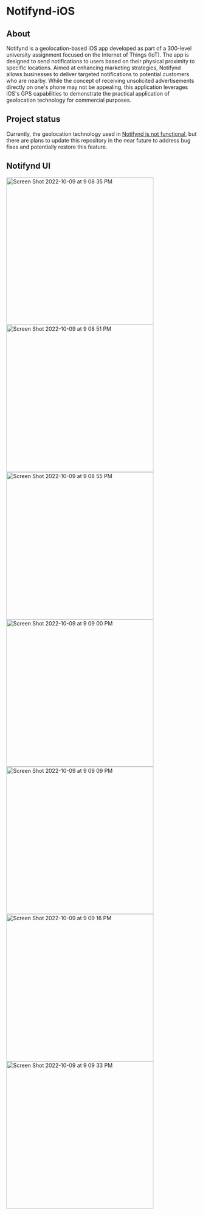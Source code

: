 # Notifynd-iOS

## About
Notifynd is a geolocation-based iOS app developed as part of a 300-level university assignment focused on the Internet of Things (IoT). The app is designed to send notifications to users based on their physical proximity to specific locations. Aimed at enhancing marketing strategies, Notifynd allows businesses to deliver targeted notifications to potential customers who are nearby. While the concept of receiving unsolicited advertisements directly on one's phone may not be appealing, this application leverages iOS's GPS capabilities to demonstrate the practical application of geolocation technology for commercial purposes.

## Project status
Currently, the geolocation technology used in [Notifynd is not functional](https://github.com/katzer/cordova-plugin-local-notifications/issues/198), but there are plans to update this repository in the near future to address bug fixes and potentially restore this feature.

## Notifynd UI
<img width="387" alt="Screen Shot 2022-10-09 at 9 08 35 PM" src="https://github.com/abbieespejo/notifynd-ios/assets/66059185/5e8dc2ec-7ee2-4d4a-b1d7-0a04128a1cee">
<img width="387" alt="Screen Shot 2022-10-09 at 9 08 51 PM" src="https://github.com/abbieespejo/notifynd-ios/assets/66059185/10b9299b-ba2b-4aa3-ba1f-b6cf754fc98d">
<img width="387" alt="Screen Shot 2022-10-09 at 9 08 55 PM" src="https://github.com/abbieespejo/notifynd-ios/assets/66059185/f9877611-36b7-4616-af49-ca598de19853">
<img width="387" alt="Screen Shot 2022-10-09 at 9 09 00 PM" src="https://github.com/abbieespejo/notifynd-ios/assets/66059185/36c56f91-2c4c-435a-8dd7-0306921eeed3">
<img width="387" alt="Screen Shot 2022-10-09 at 9 09 09 PM" src="https://github.com/abbieespejo/notifynd-ios/assets/66059185/4abcfaa6-87af-4afb-9f90-a3ffb232658d">
<img width="387" alt="Screen Shot 2022-10-09 at 9 09 16 PM" src="https://github.com/abbieespejo/notifynd-ios/assets/66059185/aceaa02b-3b37-4f7c-9380-9c9b5ffab5e6">
<img width="387" alt="Screen Shot 2022-10-09 at 9 09 33 PM" src="https://github.com/abbieespejo/notifynd-ios/assets/66059185/d54ed468-fb36-4612-aa5e-24353bb655c3">
